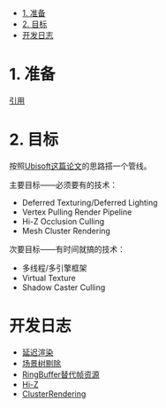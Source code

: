 <!-- TOC -->

- [1. 准备](#1-准备)
- [2. 目标](#2-目标)
- [开发日志](#开发日志)

<!-- /TOC -->

# 1. 准备
[引用](./GPUDrivenRenderPipeline_References/References.md)

# 2. 目标
按照[Ubisoft这篇论文](./GPUDrivenRenderPipeline_References/References/aaltonenhaar_siggraph2015_combined_final_footer_220dpi.pdf)的思路搭一个管线。

主要目标——必须要有的技术：
- Deferred Texturing/Deferred Lighting
- Vertex Pulling Render Pipeline
- Hi-Z Occlusion Culling
- Mesh Cluster Rendering

次要目标——有时间就搞的技术：
- 多线程/多引擎框架
- Virtual Texture
- Shadow Caster Culling
  
# 开发日志
- [延迟渲染](./DevLog/1-DeferredTexturing.md)
- [场景树剔除](./Devlog/2-SceneTreeCulling.md)
- [RingBuffer替代帧资源](./Devlog/3-RingBuffer.md)
- [Hi-Z](./Devlog/4-Hi-Z.md)
- [ClusterRendering](./Devlog/5-MeshClusterRendering.md)
